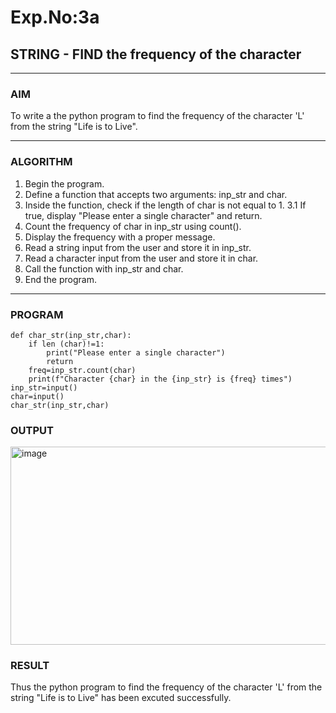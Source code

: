# Exp.No:3a
## STRING - FIND the frequency of the character

---

### AIM  
To write a the  python program to find the frequency of the character 'L' from the  string "Life is to Live".

---

### ALGORITHM

1. Begin the program.
2. Define a function that accepts two arguments: inp_str and char.
3. Inside the function, check if the length of char is not equal to 1.
   3.1 If true, display "Please enter a single character" and return.
4. Count the frequency of char in inp_str using count().
5. Display the frequency with a proper message.
6. Read a string input from the user and store it in inp_str.
7. Read a character input from the user and store it in char.
8. Call the function with inp_str and char.
9. End the program.


---

### PROGRAM

```
def char_str(inp_str,char):
    if len (char)!=1:
        print("Please enter a single character")
        return
    freq=inp_str.count(char)
    print(f"Character {char} in the {inp_str} is {freq} times")
inp_str=input()
char=input()
char_str(inp_str,char)
```

### OUTPUT
<img width="1143" height="317" alt="image" src="https://github.com/user-attachments/assets/aab59616-b363-4264-9352-18206bec2b45" />

### RESULT
Thus the  python program to find the frequency of the character 'L' from the  string "Life is to Live" has been excuted successfully.
